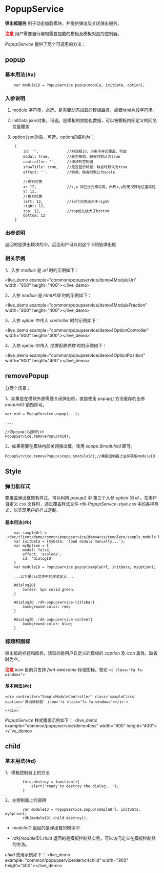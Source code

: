 # PopupService #

**弹出框服务** 用于动态加载模块，并提供弹出及关闭弹出服务。

<font color=red>**注意**</font> 用户需要自行编辑需要加载的模板及模板对应的控制器。


*PopupService* 提供了两个可调用的方法：

## popup ##

### 基本用法{#a}

        var moduleID = PopupService.popup(module, initData, option);

### 入参说明

1. module 字符串，必选。是需要动态加载的模板路径，或者html片段字符串。
2. initData json对象，可选。是模板的初始化数据，可以被模板内部定义的同名变量覆盖
3. option json对象，可选。option的结构为：

		{
		    id: '', 			//对话框id，只用于样式覆盖，可选
		    modal: true, 		//是否模态，缺省时默认为true
		    controller: '', 	//模块的控制器
		    showTitle: true, 	//是否显示标题，缺省时默认为true
		    effect: '',			//特效，缺省时默认为scale
		
		    //绝对位置
		    x: 12,				//x,y 属性优先级最高，出现x,y则无视其他位置属性
		    y: 12,
			//相对位置
		    left: 12,			//left优先级大于right
		    right: 12,
		    top: 12,			//top优先级大于bottom
		    bottom: 12
		}


### 出参说明

返回的是弹出模块的ID，后面用户可以用这个ID销毁弹出框


### 相关示例
1、入参 *module* 是 *url* 时的示例如下： 

<live_demo example="common/popupservice/demo4ModuleUrl" width="900" height="400"></live_demo>

2、入参 *module* 是 *html片段* 时的示例如下： 

<live_demo example="common/popupservice/demo4ModuleFraction" width="900" height="400"></live_demo>

3、入参 *option* 中传入 *controller* 时的示例如下： 

<live_demo example="common/popupservice/demo4OptionController" width="900" height="400"></live_demo>

4、入参 *option* 中传入 *位置配置参数* 时的示例如下： 

<live_demo example="common/popupservice/demo4OptionPosition" width="900" height="400"></live_demo>


## removePopup ##

分两个场景：

1、如果是在模块外部需要关闭弹出框，直接使用 *popup()* 方法缓存的出参 *moduleID* 销毁即可。

	var mid = PopupService.popup(...);

	....

	//取popup()返回的id
	PopupService.removePopup(mid);

2、如果需要在模块内部关闭弹出框，使用 *scope.$moduleId* 即可。

    PopupService.removePopup(scope.$moduleId);//模板控制器上这样获取moduleID

## Style ##

### 弹出框样式

要覆盖弹出框原有样式，可以利用 *popup()* 中 第三个入参 *option* 的 *id* 。在用户自定义 *css* 文件时，通过覆盖样式文件 *rdk-PopupService-style.css* 中的各样样式，以实现用户的样式定制。

#### 基本用法{#b}

		var sampleUrl = '/doc/client/demo/common/popupservice/demo4css/template/sample_module.html';
		var initData = {myData: 'load module manually...'};
		var myOption = {
		    modal: false,
		    effect: 'explode',
		    id: 'dialogID'
		}
		var moduleID = PopupService.popup(sampleUrl, initData, myOption);
		
		...以下是css文件中的样式定义...
		
		#dialogID{
			border: 5px solid green;
		}
		
		#dialogID .rdk-popupservice-titlebar{
			background-color: red;
		}
		
		#dialogID .rdk-popupservice-content{
			background-color: blue;
		}

### 标题和图标

弹出框的标题和图标，读取的是用户自定义的模板的 *caption* 及 *icon* 属性。缺省时为空。

<font color=red>**注意**</font> *icon* 目前只支持 *font-awesome* 标准图标。譬如 
`<i class="fa fa-windows">`

#### 基本用法{#c}

	<div controller="SampleModuleController" class='sampleClass' caption='弹出框标题' icon='<i class="fa fa-windows"></i>'>
	    ...
	</div>



*PopupService* 样式覆盖示例如下：
<live_demo example="common/popupservice/demo4css" width="900" height="400"></live_demo>


## child ##

### 基本用法{#d}

1、模板控制器上的方法

			this.destroy = function(){
	            alert('ready to destroy the dialog...');
	        }

2、主控制器上的调用

			var moduleID = PopupService.popup(sampleUrl, initData, myOption);
			rdk[moduleID].child.destroy();
	


- *moduleID* 返回的是弹出框的模块ID

- *rdk[moduleID].child* 返回的是模板控制器实例，可以访问定义在模板控制器的方法。


*child* 使用示例如下：
<live_demo example="common/popupservice/demo4child" width="900" height="400"></live_demo>
